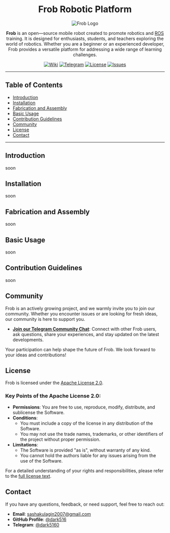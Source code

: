 <div align="center" style="text-align: center;">

# Frob Robotic Platform

![Frob Logo](https://via.placeholder.com/150)  <!-- Add logo -->

**Frob** is an open—source mobile robot created to promote robotics and [ROS](https://www.ros.org/) training. It is designed for enthusiasts, students, and teachers exploring the world of robotics. Whether you are a beginner or an experienced developer, Frob provides a versatile platform for addressing a wide range of learning challenges.

[![Wiki](https://img.shields.io/badge/Wiki-Documentation-blue?style=flat-square&logo=github)](https://github.com/dark516/Frob_robot/wiki)
[![Telegram](https://img.shields.io/badge/Telegram-Community-blue?style=flat-square&logo=telegram)](https://t.me/FrobCommunity)
[![License](https://img.shields.io/github/license/dark516/Frob_robot?style=flat-square)](https://github.com/dark516/Frob_robot/blob/main/LICENSE)
[![Issues](https://img.shields.io/github/issues/dark516/Frob_robot?style=flat-square)](https://github.com/dark516/Frob_robot/issues)

---

</div>

## Table of Contents
- [Introduction](#introduction)
- [Installation](#installation)
- [Fabrication and Assembly](#fabrication-and-assembly)
- [Basic Usage](#basic-usage)
- [Contribution Guidelines](#contribution-guidelines)
- [Community](#community)
- [License](#license)
- [Contact](#contact)

---

## Introduction
<!-- Write a detailed description of the Frob robot -->
<!-- Explain the purpose, target audience, and the benefits of using Frob. -->
soon
## Installation
<!-- Write an installation guide for different platforms -->
<!-- Include instructions for setting up the software on Windows, macOS, and Linux. -->
<!-- Mention any specific ROS versions or dependencies required. -->
soon
## Fabrication and Assembly
<!-- Provide detailed instructions for fabricating and assembling the robot. -->
<!-- Include information on 3D printing, materials needed, and step-by-step assembly guide. -->
soon
## Basic Usage
<!-- Describe how to start using the Frob robot after assembly and installation. -->
<!-- Include steps for launching the robot, controlling it, and performing basic tasks. -->
soon
## Contribution Guidelines
<!-- Outline the process for contributing to the project. -->
<!-- Include information on how to report issues, submit pull requests, and adhere to coding standards. -->
soon
## Community

Frob is an actively growing project, and we warmly invite you to join our community. Whether you encounter issues or are looking for fresh ideas, our community is here to support you.

- **[Join our Telegram Community Chat](https://t.me/FrobCommunity)**: Connect with other Frob users, ask questions, share your experiences, and stay updated on the latest developments.

Your participation can help shape the future of Frob. We look forward to your ideas and contributions!

## License

Frob is licensed under the [Apache License 2.0](./LICENSE).

### Key Points of the Apache License 2.0:

- **Permissions**: You are free to use, reproduce, modify, distribute, and sublicense the Software.
- **Conditions**: 
  - You must include a copy of the license in any distribution of the Software.
  - You may not use the trade names, trademarks, or other identifiers of the project without proper permission.
- **Limitations**:
  - The Software is provided "as is", without warranty of any kind.
  - You cannot hold the authors liable for any issues arising from the use of the Software.

For a detailed understanding of your rights and responsibilities, please refer to the [full license text](./LICENSE).


## Contact

If you have any questions, feedback, or need support, feel free to reach out:

- **Email**: [sashakulagin2007@gmail.com](mailto:sashakulagin2007@gmail.com)
- **GitHub Profile**: [@dark516](https://github.com/dark516)
- **Telegram**: [@dark5160](https://t.me/dark5160)
